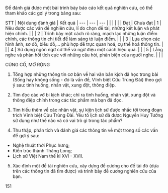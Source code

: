 Để đánh giá được một bài trình bày báo cáo kết quả nghiên cứu, có thể tham khảo các gợi ý trong bảng sau:

STT | Nội dung đánh giá | Kết quả | 
--- | --- | --- | | |
| | | Đạt | Chưa đạt |
1 | Nêu được các vấn đề nghiên cứu, lí do chọn đề tài, những kết luận và phát hiện chính. | | |
2 | Trình bày một cách rõ ràng, mạch lạc những luận điểm chính, các thông tin chi tiết để làm sáng tỏ luận điểm. | | |
3 | Lựa chọn các hình ảnh, sơ đồ, biểu đồ,... phù hợp để trực quan hoá, cụ thể hoá thông tin. | | |
4 | Sử dụng ngôn ngữ cơ thể và ngữ điệu một cách hiệu quả. | | |
5 | Lắng nghe và phản hồi tích cực với những câu hỏi, phản biện của người nghe. | | |

CỦNG CỐ, MỞ RỘNG

1. Tổng hợp những thông tin cơ bản về hai văn bản kịch đã học trong bài (Sống hay không sống - đó là vấn đề, Vĩnh biệt Cửu Trùng Đài) theo gợi ý sau: tình huống, nhân vật, xung đột, thông điệp.

2. Tìm đọc các vở bi kịch khác; chỉ ra tình huống, nhân vật, xung đột và thông điệp chính trong các tác phẩm mà bạn đã đọc.

3. Tìm hiểu thêm về các nhân vật, sự kiện lịch sử được nhắc tới trong đoạn trích Vĩnh biệt Cửu Trùng Đài. Yếu tố lịch sử đã được Nguyễn Huy Tưởng sử dụng như thế nào và có vai trò gì trong tác phẩm?

4. Thu thập, phân tích và đánh giá các thông tin về một trong số các vấn đề gợi ý sau:
- Nghệ thuật thời Phục hưng;
- Kiến trúc thành Thăng Long;
- Lịch sử Việt Nam thế kỉ XVI - XVII.

5. Xác định một đề tài nghiên cứu, xây dựng đề cương cho đề tài đó (dựa trên các thông tin đã tìm được) và trình bày đề cương nghiên cứu của bạn.

151
